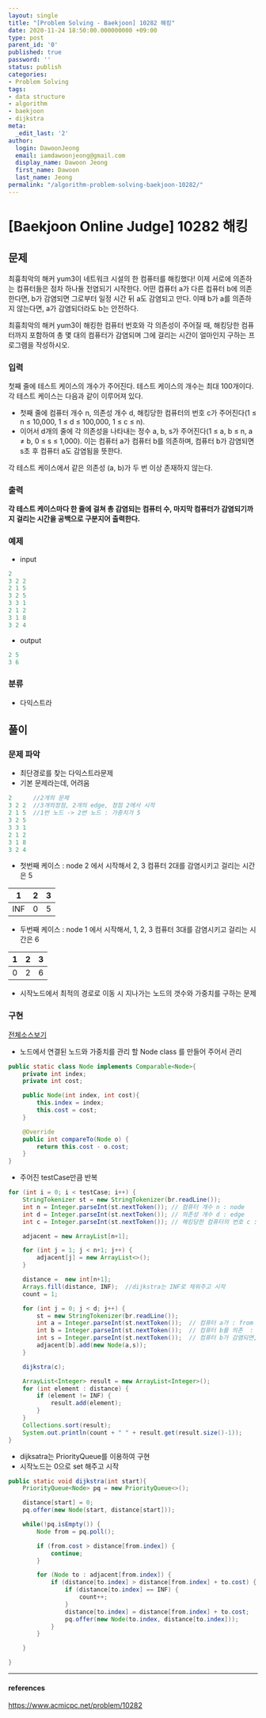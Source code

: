 ```yaml
---
layout: single
title: "[Problem Solving - Baekjoon] 10282 해킹"
date: 2020-11-24 18:50:00.000000000 +09:00
type: post
parent_id: '0'
published: true
password: ''
status: publish
categories:
- Problem Solving
tags:
- data structure
- algorithm
- baekjoon
- dijkstra
meta:
  _edit_last: '2'
author:
  login: DawoonJeong
  email: iamdawoonjeong@gmail.com
  display_name: Dawoon Jeong
  first_name: Dawoon
  last_name: Jeong
permalink: "/algorithm-problem-solving-baekjoon-10282/"
---
```

# [Baekjoon Online Judge] 10282 해킹

## 문제
최흉최악의 해커 yum3이 네트워크 시설의 한 컴퓨터를 해킹했다! 이제 서로에 의존하는 컴퓨터들은 점차 하나둘 전염되기 시작한다. 어떤 컴퓨터 a가 다른 컴퓨터 b에 의존한다면, b가 감염되면 그로부터 일정 시간 뒤 a도 감염되고 만다. 이때 b가 a를 의존하지 않는다면, a가 감염되더라도 b는 안전하다.

최흉최악의 해커 yum3이 해킹한 컴퓨터 번호와 각 의존성이 주어질 때, 해킹당한 컴퓨터까지 포함하여 총 몇 대의 컴퓨터가 감염되며 그에 걸리는 시간이 얼마인지 구하는 프로그램을 작성하시오.

### 입력
첫째 줄에 테스트 케이스의 개수가 주어진다. 테스트 케이스의 개수는 최대 100개이다. 각 테스트 케이스는 다음과 같이 이루어져 있다.

- 첫째 줄에 컴퓨터 개수 n, 의존성 개수 d, 해킹당한 컴퓨터의 번호 c가 주어진다(1 ≤ n ≤ 10,000, 1 ≤ d ≤ 100,000, 1 ≤ c ≤ n).
- 이어서 d개의 줄에 각 의존성을 나타내는 정수 a, b, s가 주어진다(1 ≤ a, b ≤ n, a ≠ b, 0 ≤ s ≤ 1,000). 이는 컴퓨터 a가 컴퓨터 b를 의존하며, 컴퓨터 b가 감염되면 s초 후 컴퓨터 a도 감염됨을 뜻한다.

각 테스트 케이스에서 같은 의존성 (a, b)가 두 번 이상 존재하지 않는다.

### 출력
**각 테스트 케이스마다 한 줄에 걸쳐 총 감염되는 컴퓨터 수, 마지막 컴퓨터가 감염되기까지 걸리는 시간을 공백으로 구분지어 출력한다.**

### 예제

- input

```java
2
3 2 2
2 1 5
3 2 5
3 3 1
2 1 2
3 1 8
3 2 4
```

- output

```java
2 5
3 6
```

### 분류
- 다익스트라

## 풀이

### 문제 파악

- 최단경로를 찾는 다익스트라문제
- 기본 문제라는데, 어려움

```java
2      //2개의 문제
3 2 2  //3개의정점, 2개의 edge, 정점 2에서 시작
2 1 5  //1번 노드 -> 2번 노드 : 가중치가 5
3 2 5
3 3 1
2 1 2
3 1 8
3 2 4
```

- 첫번째 케이스 : node 2 에서 시작해서 2, 3 컴퓨터 2대를 감염시키고 걸리는 시간은 5

| 1	| 2 | 3 |
|:----:|:----:|:----:|
| INF | 0 | 5 |


- 두번째 케이스 : node 1  에서 시작해서, 1, 2, 3 컴퓨터 3대를 감염시키고 걸리는 시간은 6

| 1	| 2 | 3 |
|:----:|:----:|:----:|
| 0 | 2 | 6 |

- 시작노드에서 최적의 경로로 이동 시 지나가는 노드의 갯수와 가중치를 구하는 문제

### 구현

[전체소스보기](https://github.com/iamdawoonjeong/java-datastructure-algorithm/blob/master/java-algorithm-problem-solving/src/baekjoon/problem10282/Main.java)

- 노드에서 연결된 노드와 가중치를 관리 할 Node class 를 만들어 주어서 관리

```java
public static class Node implements Comparable<Node>{
    private int index;
    private int cost;

    public Node(int index, int cost){
        this.index = index;
        this.cost = cost;
    }

    @Override
    public int compareTo(Node o) {
        return this.cost - o.cost;
    }
}
```

- 주어진 testCase만큼 반복

```java
for (int i = 0; i < testCase; i++) {
    StringTokenizer st = new StringTokenizer(br.readLine());
    int n = Integer.parseInt(st.nextToken()); // 컴퓨터 개수 n : node
    int d = Integer.parseInt(st.nextToken()); // 의존성 개수 d : edge
    int c = Integer.parseInt(st.nextToken()); // 해킹당한 컴퓨터의 번호 c :star node

    adjacent = new ArrayList[n+1];

    for (int j = 1; j < n+1; j++) {
        adjacent[j] = new ArrayList<>();
    }

    distance =  new int[n+1];
    Arrays.fill(distance, INF);  //dijkstra는 INF로 채워주고 시작
    count = 1;

    for (int j = 0; j < d; j++) {
        st = new StringTokenizer(br.readLine());
        int a = Integer.parseInt(st.nextToken());  // 컴퓨터 a가 : from
        int b = Integer.parseInt(st.nextToken());  // 컴퓨터 b를 의존  : to
        int s = Integer.parseInt(st.nextToken());  // 컴퓨터 b가 감염되면, s초 후 컴퓨터 a도 감염됨 : weight
        adjacent[b].add(new Node(a,s));
    }

    dijkstra(c);

    ArrayList<Integer> result = new ArrayList<Integer>();
    for (int element : distance) {
        if (element != INF) {
            result.add(element);
        }
    }
    Collections.sort(result);
    System.out.println(count + " " + result.get(result.size()-1));
}
```

- dijksatra는 PriorityQueue를 이용하여 구현
- 시작노드는 0으로 set 해주고 시작

```java
public static void dijkstra(int start){
    PriorityQueue<Node> pq = new PriorityQueue<>();

    distance[start] = 0;
    pq.offer(new Node(start, distance[start]));

    while(!pq.isEmpty()) {
        Node from = pq.poll();

        if (from.cost > distance[from.index]) {
            continue;
        }

        for (Node to : adjacent[from.index]) {
            if (distance[to.index] > distance[from.index] + to.cost) {
                if (distance[to.index] == INF) {
                    count++;
                }
                distance[to.index] = distance[from.index] + to.cost;
                pq.offer(new Node(to.index, distance[to.index]));
            }
        }

    }

}
```

---

#### references
<https://www.acmicpc.net/problem/10282>
